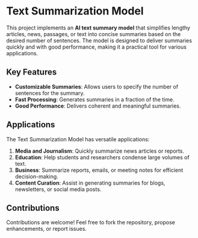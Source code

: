 # Text Summarization Model  
This project implements an **AI text summary model** that simplifies lengthy articles, news, passages, or text into concise summaries based on the desired number of sentences. The model is designed to deliver summaries quickly and with good performance, making it a practical tool for various applications.  

## Key Features  
- **Customizable Summaries**: Allows users to specify the number of sentences for the summary.  
- **Fast Processing**: Generates summaries in a fraction of the time.  
- **Good Performance**: Delivers coherent and meaningful summaries.  

## Applications  
The Text Summarization Model has versatile applications:  
1. **Media and Journalism**: Quickly summarize news articles or reports.  
2. **Education**: Help students and researchers condense large volumes of text.  
3. **Business**: Summarize reports, emails, or meeting notes for efficient decision-making.  
4. **Content Curation**: Assist in generating summaries for blogs, newsletters, or social media posts.  


## Contributions  
Contributions are welcome! Feel free to fork the repository, propose enhancements, or report issues.  
